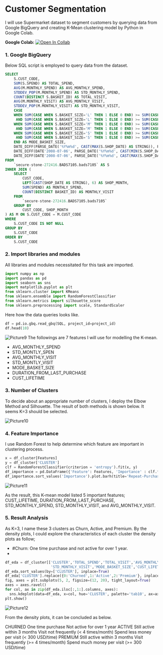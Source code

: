# Customer Segmentation
I will use Supermarket dataset to segment customers by querying data from Google BigQuery and creating K-Mean clustering model by Python in Google Colab.

**Google Colab:** [![Open In Collab](https://colab.research.google.com/assets/colab-badge.svg)](https://colab.research.google.com/drive/1qGr2a_C0wnt3Na2g1bH8emHEDCN0rYSk?usp=sharing)
### 1. Google BigQuery
Below SQL script is employed to query data from the dataset.
```sql
SELECT
    S.CUST_CODE,
    SUM(S.SPEND) AS TOTAL_SPEND,
    AVG(M.MONTHLY_SPEND) AS AVG_MONTHLY_SPEND,
    STDDEV_POP(M.MONTHLY_SPEND) AS STD_MONTHLY_SPEND,
    COUNT(DISTINCT S.BASKET_ID) AS TOTAL_VISIT,
    AVG(M.MONTHLY_VISIT) AS AVG_MONTHLY_VISIT,
    STDDEV_POP(M.MONTHLY_VISIT) AS STD_MONTHLY_VISIT,
    CASE
    WHEN SUM(CASE WHEN S.BASKET_SIZE='L' THEN 1 ELSE 0 END) >= SUM(CASE WHEN S.BASKET_SIZE='S' THEN 1 ELSE 0 END)
     AND SUM(CASE WHEN S.BASKET_SIZE='L' THEN 1 ELSE 0 END) >= SUM(CASE WHEN S.BASKET_SIZE='M' THEN 1 ELSE 0 END) THEN 3
    WHEN SUM(CASE WHEN S.BASKET_SIZE='M' THEN 1 ELSE 0 END) >= SUM(CASE WHEN S.BASKET_SIZE='S' THEN 1 ELSE 0 END)
     AND SUM(CASE WHEN S.BASKET_SIZE='M' THEN 1 ELSE 0 END) >= SUM(CASE WHEN S.BASKET_SIZE='L' THEN 1 ELSE 0 END) THEN 2
    WHEN SUM(CASE WHEN S.BASKET_SIZE='S' THEN 1 ELSE 0 END) >= SUM(CASE WHEN S.BASKET_SIZE='M' THEN 1 ELSE 0 END)
     AND SUM(CASE WHEN S.BASKET_SIZE='S' THEN 1 ELSE 0 END) >= SUM(CASE WHEN S.BASKET_SIZE='L' THEN 1 ELSE 0 END) THEN 1
    END AS MODE_BASKET_SIZE,
    DATE_DIFF(PARSE_DATE('%Y%m%d', CAST(MAX(S.SHOP_DATE) AS STRING)), PARSE_DATE('%Y%m%d', CAST(MIN(S.SHOP_DATE) AS STRING)), DAY) AS CUST_LIFETIME,
    DATE_DIFF(DATE'2008-07-06', PARSE_DATE('%Y%m%d', CAST(MIN(S.SHOP_DATE) AS STRING)), DAY) AS DURATION_FROM_FIRST_PURCHASE,
    DATE_DIFF(DATE'2008-07-06', PARSE_DATE('%Y%m%d', CAST(MAX(S.SHOP_DATE) AS STRING)), DAY) AS DURATION_FROM_LAST_PURCHASE
FROM
    `secure-stone-272416.BADS7105.bads7105` AS S
INNER JOIN (
    SELECT
        CUST_CODE,
        LEFT(CAST(SHOP_DATE AS STRING), 6) AS SHOP_MONTH,
        SUM(SPEND) AS MONTHLY_SPEND,
        COUNT(DISTINCT BASKET_ID) AS MONTHLY_VISIT
    FROM
        `secure-stone-272416.BADS7105.bads7105`
    GROUP BY
        CUST_CODE, SHOP_MONTH
) AS M ON S.CUST_CODE = M.CUST_CODE
WHERE
    S.CUST_CODE IS NOT NULL
GROUP BY
    S.CUST_CODE
ORDER BY
    S.CUST_CODE
```
### 2. Import libraries and modules
All libraries and modules necessitated for this task are imported.
```python
import numpy as np
import pandas as pd
import seaborn as sns
import matplotlib.pyplot as plt
from sklearn.cluster import KMeans
from sklearn.ensemble import RandomForestClassifier
from sklearn.metrics import silhouette_score
from sklearn.preprocessing import scale, StandardScaler
```
Here how the data queries looks like.
```python
df = pd.io.gbq.read_gbq(SQL, project_id=project_id)
df.head(10)
```
![Picture9](https://user-images.githubusercontent.com/59596996/122940653-db272000-d39e-11eb-8246-84cbd2ee3156.jpg)
The followings are 7 features I will use for modelling the K-mean.
* AVG_MONTHLY_SPEND
* STD_MONTLY_SPEN
* AVG_MONTHLY_VISIT
* STD_MONTLY_VISIT
* MODE_BASKET_SIZE
* DURATION_FROM_LAST_PURCHASE
* CUST_LIFETIME
### 3. Number of Clusters
To decide about an appropriate number of clusters, I deploy the Elbow Method and Silhouette. The result of both methods is shown below. It seems K=3 should be selected.

![Picture10](https://user-images.githubusercontent.com/59596996/122943624-5e497580-d3a1-11eb-9a74-ef521c345aec.png)
### 4. Feature Importance
I use Random Forest to help determine which feature are important in clustering process.
```python
x = df_cluster[Features]
y = df_cluster['CLUSTER']
clf = RandomForestClassifier(criterion = 'entropy').fit(x, y)
df_importance = pd.DataFrame({'Feature': Features, 'Importance' : clf.feature_importances_}).set_index('Feature')
df_importance.sort_values('Importance').plot.barh(title='Repeat-Purchase Customers - Feature Importance')
```
![Picture11](https://user-images.githubusercontent.com/59596996/122944458-0b23f280-d3a2-11eb-8ddd-1cc139d875b5.png)

As the result, this K-mean model listed 5 important features; CUST_LIFETIME, DURATION_FROM_LAST_PURCHASE, STD_MONTHLY_SPEND, STD_MONTHLY_VISIT, and AVG_MONTHLY_VISIT.
### 5. Result Analysis
As K=3, I name these 3 clusters as Churn, Active, and Premium. By the density plots, I could explore the characteristics of each cluster the density plots as follow;
* #Churn: One time purchase and not active for over 1 year.
* 
```python
df_eda = df_cluster[['CLUSTER','TOTAL_SPEND','TOTAL_VISIT','AVG_MONTHLY_SPEND','STD_MONTHLY_SPEND','AVG_MONTHLY_VISIT',
                     'STD_MONTHLY_VISIT','MODE_BASKET_SIZE','CUST_LIFETIME','DURATION_FROM_FIRST_PURCHASE','DURATION_FROM_LAST_PURCHASE']]
df_eda.sort_values(by=['CLUSTER'], inplace=True)
df_eda['CLUSTER'].replace({0:'Churned',1:'Active',2:'Premium'}, inplace=True)
fig, axes = plt.subplots(5, 2, figsize=(12, 20), tight_layout=True)
axes = axes.ravel()
for col, ax in zip(df_eda.iloc[:,1:].columns, axes):
  sns.kdeplot(data=df_eda, x=col, hue='CLUSTER', palette='tab10', ax=ax)
plt.show()
```
![Picture12](https://user-images.githubusercontent.com/59596996/122954284-7fae5f80-d3a9-11eb-8006-c920ad1340d1.png)

From the density plots, it can be concluded as below.

CHURNED
One time purchase
Not active for over 1 year
ACTIVE
Still active within 3 months
Visit not frequently (< 4 times/month)
Spend less money per visit (< 300 USD/time)
PREMIUM
Still active within 3 months
Visit frequently (>= 4 times/month)
Spend much money per visit (>= 300 USD/time)
